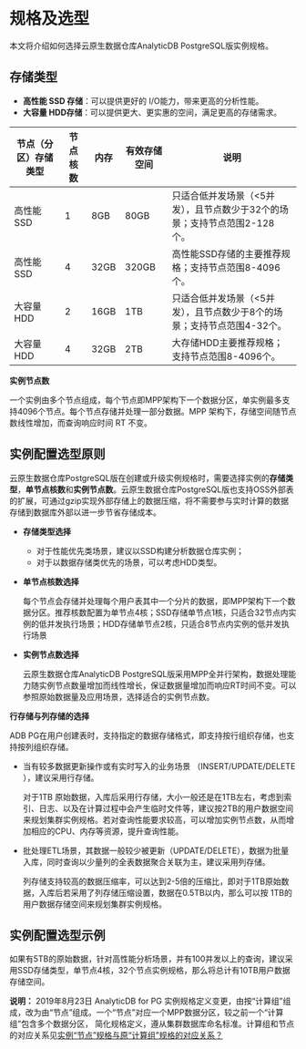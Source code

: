 # 规格及选型

本文将介绍如何选择云原生数据仓库AnalyticDB PostgreSQL版实例规格。

## 存储类型

-   **高性能 SSD 存储**：可以提供更好的 I/O能力，带来更高的分析性能。
-   **大容量 HDD存储**：可以提供更大、更实惠的空间，满足更高的存储需求。

|节点（分区）存储类型|节点核数|内存|有效存储空间|说明|
|----------|----|--|------|--|
|高性能SSD|1|8GB|80GB|只适合低并发场景（<5并发），且节点数少于32个的场景；支持节点范围2-128个。|
|高性能SSD|4|32GB|320GB|高性能SSD存储的主要推荐规格；支持节点范围8-4096个。|
|大容量HDD|2|16GB|1TB|只适合低并发场景（<5并发），且节点数少于8个的场景；支持节点范围4-32个。|
|大容量HDD|4|32GB|2TB|大存储HDD主要推荐规格；支持节点范围8-4096个。|

**实例节点数**

一个实例由多个节点组成，每个节点即MPP架构下一个数据分区，单实例最多支持4096个节点。每个节点存储并处理一部分数据。MPP 架构下，存储空间随节点数线性增加，而查询响应时间 RT 不变。

## 实例配置选型原则

云原生数据仓库PostgreSQL版在创建或升级实例规格时，需要选择实例的**存储类型**，**单节点核数**和**实例节点数**。云原生数据仓库PostgreSQL版也支持OSS外部表的扩展，可通过gzip实现外部存储上的数据压缩，将不需要参与实时计算的数据存储到数据库外部以进一步节省存储成本。

-   **存储类型选择**
    -   对于性能优先类场景，建议以SSD构建分析数据仓库实例；
    -   对于以数据存储类优先的场景，可以考虑HDD类型。
-   **单节点核数选择**

    每个节点会存储并处理每个用户表其中一个分片的数据，即MPP架构下一个数据分区。推荐核数配置为单节点4核；SSD存储单节点1核，只适合32节点内实例的低并发执行场景；HDD存储单节点2核，只适合8节点内实例的低并发执行场景

-   **实例节点数选择**

    云原生数据仓库AnalyticDB PostgreSQL版采用MPP全并行架构，数据处理能力随实例节点数量增加而线性增长，保证数据量增加而响应RT时间不变。可以参照原始数据量及应用场景，选择适合的实例节点数。


**行存储与列存储的选择**

ADB PG在用户创建表时，支持指定的数据存储格式，即支持按行组织存储，也支持按列组织存储。

-   当有较多数据更新操作或有实时写入的业务场景 （INSERT/UPDATE/DELETE ），建议采用行存储。

    对于1TB 原始数据，入库后采用行存储，大小一般还是在1TB左右，考虑到索引、日志、以及在计算过程中会产生临时文件等，建议按2TB的用户数据空间来规划集群实例规格。若对查询性能要求较高，可以增加实例节点数，从而增加相应的CPU、内存等资源，提升查询性能。

-   批处理ETL场景，其数据一般较少被更新（UPDATE/DELETE），数据为批量入库，同时查询以少量列的全表数据聚合关联为主，建议采用列存储。

    列存储支持较高的数据压缩率，可以达到2-5倍的压缩比，即对于1TB原始数据，入库后若采用了列存储压缩设置，数据在0.5TB以内，那么可以按 1TB的用户数据存储空间来规划集群实例规格。


## 实例配置选型示例

如果有5TB的原始数据，针对高性能分析场景，并有100并发以上的查询，建议采用SSD存储类型，单节点4核，32个节点实例规格，那么将总计有10TB用户数据存储空间。

**说明：** 2019年8月23日 AnalyticDB for PG 实例规格定义变更，由按“计算组”组成，改为由“节点”组成。一个“节点”对应一个MPP数据分区，较之前一个“计算组”包含多个数据分区， 简化规格定义，遵从集群数据库命名标准。计算组和节点的对应关系见[实例“节点”规格与原“计算组”规格的对应关系？](/intl.zh-CN/常见问题/实例“节点”规格与原“计算组”规格的对应关系？.md)


